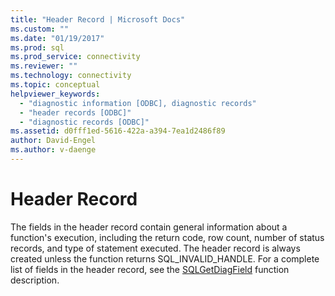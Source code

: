 ```yaml
---
title: "Header Record | Microsoft Docs"
ms.custom: ""
ms.date: "01/19/2017"
ms.prod: sql
ms.prod_service: connectivity
ms.reviewer: ""
ms.technology: connectivity
ms.topic: conceptual
helpviewer_keywords: 
  - "diagnostic information [ODBC], diagnostic records"
  - "header records [ODBC]"
  - "diagnostic records [ODBC]"
ms.assetid: d0fff1ed-5616-422a-a394-7ea1d2486f89
author: David-Engel
ms.author: v-daenge
---
```

# Header Record
The fields in the header record contain general information about a function's execution, including the return code, row count, number of status records, and type of statement executed. The header record is always created unless the function returns SQL_INVALID_HANDLE. For a complete list of fields in the header record, see the [SQLGetDiagField](../../../odbc/reference/syntax/sqlgetdiagfield-function.md) function description.
